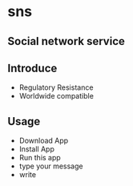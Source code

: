 # sns

## Social network service

## Introduce

- Regulatory Resistance
- Worldwide compatible

## Usage

- Download App
- Install App
- Run this app
- type your message
- write